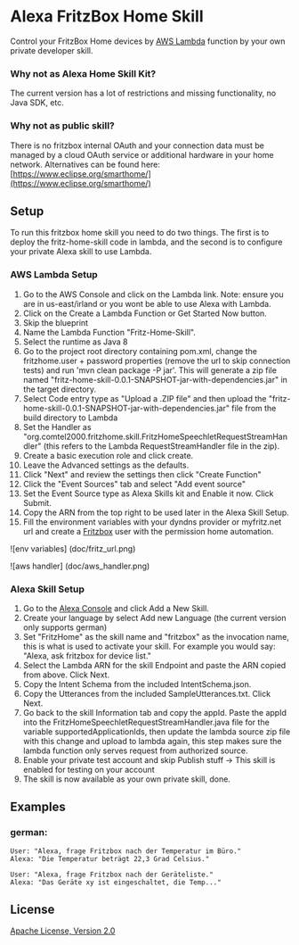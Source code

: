 # Alexa FritzBox Home Skill
Control your FritzBox Home devices by [AWS Lambda](http://aws.amazon.com/lambda) function by your own private developer skill.

### Why not as Alexa Home Skill Kit?
The current version has a lot of restrictions and missing functionality, no Java SDK, etc.

### Why not as public skill?
There is no fritzbox internal OAuth and your connection data must be managed by a cloud OAuth service or additional hardware in your home network.
Alternatives can be found here:
[https://www.eclipse.org/smarthome/](https://www.eclipse.org/smarthome/)

## Setup
To run this fritzbox home skill you need to do two things. The first is to deploy the fritz-home-skill code in lambda, and the second is to configure your private Alexa skill to use Lambda.

### AWS Lambda Setup
1. Go to the AWS Console and click on the Lambda link. Note: ensure you are in us-east/irland or you wont be able to use Alexa with Lambda.
2. Click on the Create a Lambda Function or Get Started Now button.
3. Skip the blueprint
4. Name the Lambda Function "Fritz-Home-Skill".
5. Select the runtime as Java 8
6. Go to the project root directory containing pom.xml, change the fritzhome.user + password properties (remove the url to skip connection tests) and run 'mvn clean package -P jar'. This will generate a zip file named "fritz-home-skill-0.0.1-SNAPSHOT-jar-with-dependencies.jar" in the target directory.
7. Select Code entry type as "Upload a .ZIP file" and then upload the "fritz-home-skill-0.0.1-SNAPSHOT-jar-with-dependencies.jar" file from the build directory to Lambda
8. Set the Handler as "org.comtel2000.fritzhome.skill.FritzHomeSpeechletRequestStreamHandler" (this refers to the Lambda RequestStreamHandler file in the zip).
9. Create a basic execution role and click create.
10. Leave the Advanced settings as the defaults.
11. Click "Next" and review the settings then click "Create Function"
12. Click the "Event Sources" tab and select "Add event source"
13. Set the Event Source type as Alexa Skills kit and Enable it now. Click Submit.
14. Copy the ARN from the top right to be used later in the Alexa Skill Setup.
15. Fill the environment variables with your dyndns provider or myfritz.net url and create a [Fritzbox](http://fritz.box) user with the permission home automation.

![env variables] (doc/fritz_url.png)

![aws handler] (doc/aws_handler.png)

### Alexa Skill Setup
1. Go to the [Alexa Console](https://developer.amazon.com/edw/home.html) and click Add a New Skill.
2. Create your language by select Add new Language (the current version only supports german)
3. Set "FritzHome" as the skill name and "fritzbox" as the invocation name, this is what is used to activate your skill. For example you would say: "Alexa, ask fritzbox for device list."
4. Select the Lambda ARN for the skill Endpoint and paste the ARN copied from above. Click Next.
5. Copy the Intent Schema from the included IntentSchema.json.
6. Copy the Utterances from the included SampleUtterances.txt. Click Next.
7. Go back to the skill Information tab and copy the appId. Paste the appId into the FritzHomeSpeechletRequestStreamHandler.java file for the variable supportedApplicationIds,
   then update the lambda source zip file with this change and upload to lambda again, this step makes sure the lambda function only serves request from authorized source.
8. Enable your private test account and skip Publish stuff -> This skill is enabled for testing on your account
9. The skill is now available as your own private skill, done.

## Examples
### german:
    User: "Alexa, frage Fritzbox nach der Temperatur im Büro."
    Alexa: "Die Temperatur beträgt 22,3 Grad Celsius."

    User: "Alexa, frage Fritzbox nach der Geräteliste."
    Alexa: "Das Geräte xy ist eingeschaltet, die Temp..."

## License
[Apache License, Version 2.0](http://www.apache.org/licenses/LICENSE-2.0)
